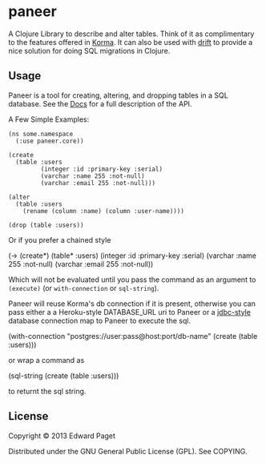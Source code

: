 # paneer

A Clojure Library to describe and alter tables. Think of it as complimentary to the features offered in [Korma](https://github.com/korma/Korma). It can also be used with [drift](https://github.com/macourtney/drift) to provide a nice solution for doing SQL migrations in Clojure.  

## Usage

Paneer is a tool for creating, altering, and dropping tables in a SQL database. See the [Docs]() for a full description of the API.  

A Few Simple Examples:

    (ns some.namespace
      (:use paneer.core))

    (create 
      (table :users
             (integer :id :primary-key :serial)
             (varchar :name 255 :not-null)
             (varchar :email 255 :not-null)))

    (alter
      (table :users
        (rename (column :name) (column :user-name))))

    (drop (table :users))

Or if you prefer a chained style

  (-> (create*)
      (table* :users)
      (integer :id :primary-key :serial)
      (varchar :name 255 :not-null)
      (varchar :email 255 :not-null))

Which will not be evaluated until you pass the command as an argument to `(execute)` (or `with-connection` or `sql-string`). 

Paneer will reuse Korma's db connection if it is present, otherwise you can pass either a a Heroku-style DATABASE_URL uri to Paneer or a [jdbc-style](https://github.com/clojure/java.jdbc) database connection map to Paneer to execute the sql. 

  (with-connection "postgres://user:pass@host:port/db-name" (create (table :users)))

or wrap a command as 
  
  (sql-string (create (table :users))) 

to returnt the sql string. 

## License

Copyright © 2013 Edward Paget 

Distributed under the GNU General Public License (GPL). See COPYING.
